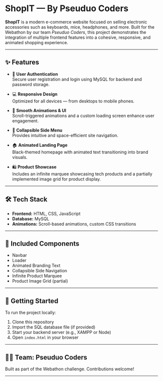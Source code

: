 # ShopIT — By Pseuduo Coders

**ShopIT** is a modern e-commerce website focused on selling electronic accessories such as keyboards, mice, headphones, and more. Built for the Webathon by our team *Pseuduo Coders*, this project demonstrates the integration of multiple frontend features into a cohesive, responsive, and animated shopping experience.

---

## ✨ Features

- 🔐 **User Authentication**  
  Secure user registration and login using MySQL for backend and password storage.

- 💻 **Responsive Design**  
  Optimized for all devices — from desktops to mobile phones.

- 🎨 **Smooth Animations & UI**  
  Scroll-triggered animations and a custom loading screen enhance user engagement.

- 📂 **Collapsible Side Menu**  
  Provides intuitive and space-efficient site navigation.

- 🏠 **Animated Landing Page**  
  Black-themed homepage with animated text transitioning into brand visuals.

- 🛍️ **Product Showcase**  
  Includes an infinite marquee showcasing tech products and a partially implemented image grid for product display.

---

## 🛠️ Tech Stack

- **Frontend:** HTML, CSS, JavaScript  
- **Database:** MySQL  
- **Animations:** Scroll-based animations, custom CSS transitions

---

## 📁 Included Components

- Navbar
- Loader
- Animated Branding Text
- Collapsible Side Navigation
- Infinite Product Marquee
- Product Image Grid (partial)

---

## 🚀 Getting Started

To run the project locally:

1. Clone this repository
2. Import the SQL database file (if provided)
3. Start your backend server (e.g., XAMPP or Node)
4. Open `index.html` in your browser

---

## 👨‍💻 Team: Pseuduo Coders

Built as part of the Webathon challenge. Contributions welcome!

---


